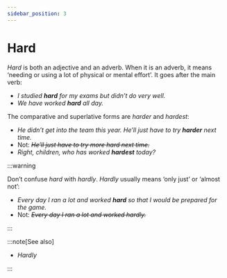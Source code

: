 ```yaml
---
sidebar_position: 3
---
```


# Hard

*Hard* is both an adjective and an adverb. When it is an adverb, it means ‘needing or using a lot of physical or mental effort’. It goes after the main verb:

- *I studied **hard** for my exams but didn’t do very well.*
- *We have worked **hard** all day.*

The comparative and superlative forms are *harder* and *hardest*:

- *He didn’t get into the team this year. He’ll just have to try **harder** next time.*
- Not: *~~He’ll just have to try more hard next time.~~*
- *Right, children, who has worked **hardest** today?*

:::warning

Don’t confuse *hard* with *hardly*. *Hardly* usually means ‘only just’ or ‘almost not’:

- *Every day I ran a lot and worked **hard** so that I would be prepared for the game.*
- Not: *~~Every day I ran a lot and worked hardly.~~*

:::

:::note[See also]

- *Hardly*

:::

